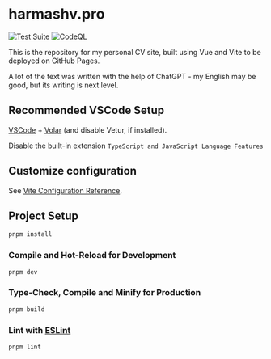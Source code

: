 # harmashv.pro

[![Test Suite](https://github.com/vharmash/harmashv.pro/actions/workflows/test.yml/badge.svg)](https://github.com/vharmash/harmashv.pro/actions/workflows/test.yml) [![CodeQL](https://github.com/vharmash/harmashv.pro/actions/workflows/github-code-scanning/codeql/badge.svg)](https://github.com/vharmash/harmashv.pro/actions/workflows/github-code-scanning/codeql) 

This is the repository for my personal CV site, built using Vue and Vite to be deployed on GitHub Pages.

A lot of the text was written with the help of ChatGPT - my English may be good, but its writing is next level.

## Recommended VSCode Setup

[VSCode](https://code.visualstudio.com/) + [Volar](https://marketplace.visualstudio.com/items?itemName=Vue.volar) (and disable Vetur, if installed).

Disable the built-in extension `TypeScript and JavaScript Language Features`

## Customize configuration

See [Vite Configuration Reference](https://vitejs.dev/config/).

## Project Setup

```sh
pnpm install
```

### Compile and Hot-Reload for Development

```sh
pnpm dev
```

### Type-Check, Compile and Minify for Production

```sh
pnpm build
```

### Lint with [ESLint](https://eslint.org/)

```sh
pnpm lint
```
